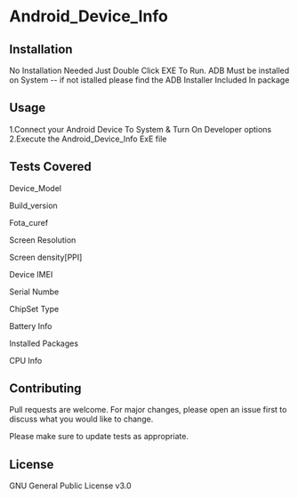 #  Android_Device_Info



## Installation

No Installation Needed Just Double Click EXE To Run.
ADB Must be installed on System -- if not istalled please find the ADB  Installer Included In package 



## Usage

1.Connect your Android Device To System & Turn On Developer options 
2.Execute the  Android_Device_Info ExE file 

## Tests Covered 

Device_Model

Build_version

Fota_curef

Screen Resolution

Screen density[PPI]

Device IMEI

Serial Numbe

ChipSet Type

Battery Info

Installed Packages

CPU  Info


## Contributing
Pull requests are welcome. For major changes, please open an issue first to discuss what you would like to change.

Please make sure to update tests as appropriate.

## License
GNU General Public License v3.0
